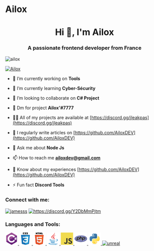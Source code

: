 # Ailox

<h1 align="center">Hi 👋, I'm Ailox</h1>
<h3 align="center">A passionate frontend developer from France</h3>

<p align="left"> <img src="https://komarev.com/ghpvc/?username=ailox&label=Profile%20views&color=0e75b6&style=flat" alt="ailox" /> </p>

<p align="left"> <a href="https://twitter.com/ailox" target="blank"><img src="https://img.shields.io/twitter/follow/ailox?logo=twitter&style=for-the-badge" alt="Ailox" /></a> </p>

- 🔭 I’m currently working on **Tools**

- 🌱 I’m currently learning **Cyber-Sécurity**

- 👯 I’m looking to collaborate on **C# Project**

- 🤝 Dm for project **Ailox'#7777**

- 👨‍💻 All of my projects are available at [https://discord.gg/jleakpas](https://discord.gg/jleakpas)

- 📝 I regularly write articles on [https://github.com/AiloxDEV](https://github.com/AiloxDEV)

- 💬 Ask me about **Node Js**

- 📫 How to reach me **ailoxdev@gmail.com**

- 📄 Know about my experiences [https://github.com/AiloxDEV](https://github.com/AiloxDEV)

- ⚡ Fun fact **Discord Tools**

<h3 align="left">Connect with me:</h3>
<p align="left">
<a href="https://twitter.com/jamesss" target="blank"><img align="center" src="https://raw.githubusercontent.com/rahuldkjain/github-profile-readme-generator/master/src/images/icons/Social/twitter.svg" alt="jamesss" height="30" width="40" /></a>
<a href="https://discord.gg/https://discord.gg/Y2DbMmPjtm" target="blank"><img align="center" src="https://raw.githubusercontent.com/rahuldkjain/github-profile-readme-generator/master/src/images/icons/Social/discord.svg" alt="https://discord.gg/Y2DbMmPjtm" height="30" width="40" /></a>
</p>

<h3 align="left">Languages and Tools:</h3>
<p align="left"> <a href="https://www.w3schools.com/cs/" target="_blank" rel="noreferrer"> <img src="https://raw.githubusercontent.com/devicons/devicon/master/icons/csharp/csharp-original.svg" alt="csharp" width="40" height="40"/> </a> <a href="https://www.w3schools.com/css/" target="_blank" rel="noreferrer"> <img src="https://raw.githubusercontent.com/devicons/devicon/master/icons/css3/css3-original-wordmark.svg" alt="css3" width="40" height="40"/> </a> <a href="https://www.w3.org/html/" target="_blank" rel="noreferrer"> <img src="https://raw.githubusercontent.com/devicons/devicon/master/icons/html5/html5-original-wordmark.svg" alt="html5" width="40" height="40"/> </a> <a href="https://www.java.com" target="_blank" rel="noreferrer"> <img src="https://raw.githubusercontent.com/devicons/devicon/master/icons/java/java-original.svg" alt="java" width="40" height="40"/> </a> <a href="https://developer.mozilla.org/en-US/docs/Web/JavaScript" target="_blank" rel="noreferrer"> <img src="https://raw.githubusercontent.com/devicons/devicon/master/icons/javascript/javascript-original.svg" alt="javascript" width="40" height="40"/> </a> <a href="https://www.php.net" target="_blank" rel="noreferrer"> <img src="https://raw.githubusercontent.com/devicons/devicon/master/icons/php/php-original.svg" alt="php" width="40" height="40"/> </a> <a href="https://www.python.org" target="_blank" rel="noreferrer"> <img src="https://raw.githubusercontent.com/devicons/devicon/master/icons/python/python-original.svg" alt="python" width="40" height="40"/> </a> <a href="https://unrealengine.com/" target="_blank" rel="noreferrer"> <img src="https://raw.githubusercontent.com/kenangundogan/fontisto/036b7eca71aab1bef8e6a0518f7329f13ed62f6b/icons/svg/brand/unreal-engine.svg" alt="unreal" width="40" height="40"/> </a> </p>

